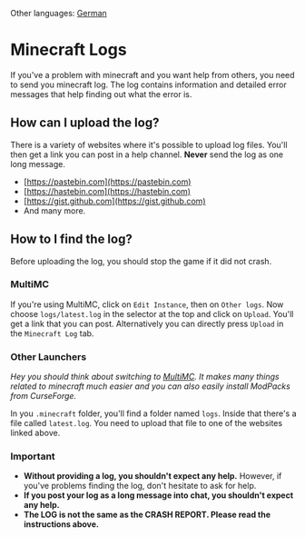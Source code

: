 Other languages: [German](#file-mc-logs-de-md)

# Minecraft Logs

If you've a problem with minecraft and you want help from others, you need to send you minecraft log.
The log contains information and detailed error messages that help finding out what the error is.

## How can I upload the log?

There is a variety of websites where it's possible to upload log files.
You'll then get a link you can post in a help channel.
**Never** send the log as one long message.

  * [https://pastebin.com](https://pastebin.com)
  * [https://hastebin.com](https://hastebin.com)
  * [https://gist.github.com](https://gist.github.com)
  * And many more.
  
## How to I find the log?

Before uploading the log, you should stop the game if it did not crash.

### MultiMC

If you're using MultiMC, click on `Edit Instance`, then on `Other logs`.
Now choose `logs/latest.log` in the selector at the top and click on `Upload`.
You'll get a link that you can post.
Alternatively you can directly press `Upload` in the `Minecraft Log` tab.

### Other Launchers

*Hey you should think about switching to [MultiMC](https://multimc.org/).
It makes many things related to minecraft much easier and you can also easily install ModPacks from CurseForge.*

In you `.minecraft` folder, you'll find a folder named `logs`.
Inside that there's a file called `latest.log`.
You need to upload that file to one of the websites linked above.

### Important

  * **Without providing a log, you shouldn't expect any help.**
    However, if you've problems finding the log, don't hesitate to ask for help.
  * **If you post your log as a long message into chat, you shouldn't expect any help.**
  * **The LOG is not the same as the CRASH REPORT. Please read the instructions above.**